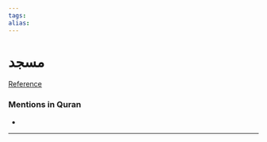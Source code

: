 ```yaml
---
tags: 
alias: 
---
```


# مسجد

[Reference](https://corpus.quran.com/concept.jsp?id=mosque)

### Mentions in Quran
- 

---

